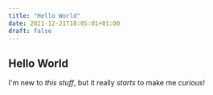 ```yaml
---
title: "Hello World"
date: 2021-12-21T18:05:01+01:00
draft: false
---
```


## Hello World

I'm new to *this stuff*, but it really _starts_ to make me *_curious_*!
